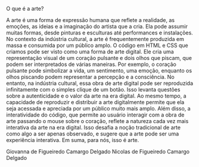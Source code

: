 O que é a arte?

A arte é uma forma de expressão humana que reflete a realidade, as emoções, as
ideias e a imaginação do artista que a cria. Ela pode assumir muitas formas, desde pinturas
e esculturas até performances e instalações. No contexto da indústria cultural, a arte é
frequentemente produzida em massa e consumida por um público amplo.
O código em HTML e CSS que criamos pode ser visto como uma forma de arte
digital. Ele cria uma representação visual de um coração pulsante e dois olhos que piscam,
que podem ser interpretados de várias maneiras. Por exemplo, o coração pulsante pode
simbolizar a vida, um sentimento, uma emoção, enquanto os olhos piscando podem
representar a percepção e a consciência.
No entanto, na indústria cultural, essa obra de arte digital pode ser reproduzida
infinitamente com o simples clique de um botão. Isso levanta questões sobre a
autenticidade e o valor da arte na era digital. Ao mesmo tempo, a capacidade de reproduzir
e distribuir a arte digitalmente permite que ela seja acessada e apreciada por um público
muito mais amplo. Além disso, a interatividade do código, que permite ao usuário interagir
com a obra de arte passando o mouse sobre o coração, reflete a natureza cada vez mais
interativa da arte na era digital. Isso desafia a noção tradicional de arte como algo a ser
apenas observado, e sugere que a arte pode ser uma experiência interativa. Em suma, para
nós, isso é arte.

Giovanna de Figueiredo Camargo Delgado
Nicolas de Figueiredo Camargo Delgado
